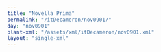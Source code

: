 ```yaml
---
title: "Novella Prima"
permalink: "/itDecameron/nov0901/"
day: "nov0901"
plant-xml: "/assets/xml/itDecameron/nov0901.xml"
layout: "single-xml"
---
```


